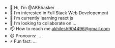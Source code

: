 - 👋 Hi, I’m @AKBhasker
- 👀 I’m interested in Full Stack Web Developement
- 🌱 I’m currently learning react js
- 💞️ I’m looking to collaborate on ...
- 📫 How to reach me akhilesh904496@gmail.com
- 😄 Pronouns: ...
- ⚡ Fun fact: ...

<!---
AKBhasker/AKBhasker is a ✨ special ✨ repository because its `README.md` (this file) appears on your GitHub profile.
You can click the Preview link to take a look at your changes.
--->
